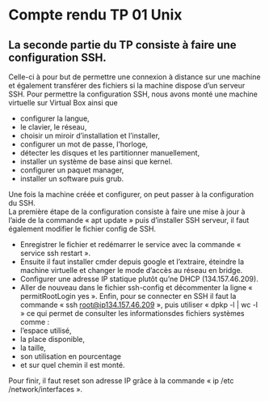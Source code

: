 # Compte rendu TP 01 Unix

## La seconde partie du TP consiste à faire une configuration SSH. 
Celle-ci à pour but de permettre une connexion à distance sur une machine et également transférer des fichiers si la machine dispose 
d’un serveur SSH.
Pour permettre la configuration SSH, nous avons monté une machine virtuelle sur Virtual Box ainsi que 
- configurer la langue, 
- le clavier, le réseau, 
- choisir un miroir d’installation et l’installer, 
- configurer un mot de passe, l’horloge, 
- détecter les disques et les partitionner manuellement, 
- installer un système de base ainsi que kernel. 
- configurer un paquet manager, 
- installer un software puis grub. 

Une fois la machine créée et configurer, on peut passer à la configuration du SSH.  
La première étape de la configuration consiste à faire une mise à jour à l’aide de la commande « apt update » puis 
d’installer SSH serveur, il faut également modifier le fichier config de SSH. 
- Enregistrer le fichier et redémarrer le service avec la commande « service ssh restart ».
- Ensuite il faut installer cmder depuis google et l’extraire, éteindre la machine virtuelle et 
changer le mode d’accès au réseau en bridge. 
- Configurer une adresse IP statique plutôt qu’ne DHCP (134.157.46.209). 
- Aller de nouveau dans le fichier ssh-config et décommenter la ligne « permitRootLogin yes ».
Enfin, pour se connecter en SSH il faut la commande « ssh root@ip134.157.46.209 », 
puis utiliser « dpkp -l | wc -l » ce qui permet de consulter les informationsdes fichiers systèmes comme :
- l’espace utilisé, 
- la place disponible, 
- la taille, 
- son utilisation en pourcentage 
- et sur quel chemin il est monté. 

Pour finir, il faut reset son adresse IP grâce à la commande « ip  /etc /network/interfaces ». 
